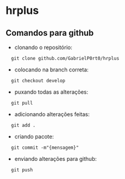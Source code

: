 # hrplus

## Comandos para github

- clonando o repositório:

```
  git clone github.com/GabrielP0rt0/hrplus
```

- colocando na branch correta:

```
  git checkout develop
```

- puxando todas as alterações:

```
  git pull
```

- adicionando alterações feitas:

```
  git add .
```

- criando pacote:

```
  git commit -m"{mensagem}"
```

- enviando alterações para github:

```
  git push
```








